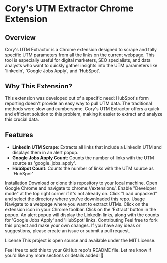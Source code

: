 # Cory's UTM Extractor Chrome Extension

## Overview

Cory's UTM Extractor is a Chrome extension designed to scrape and tally specific UTM parameters from all the links on the current webpage. This tool is especially useful for digital marketers, SEO specialists, and data analysts who want to quickly gather insights into the UTM parameters like 'linkedin', 'Google Jobs Apply', and 'HubSpot'.

## Why This Extension?

This extension was developed out of a specific need: HubSpot's form reporting doesn't provide an easy way to pull UTM data. The traditional methods were slow and cumbersome. Cory's UTM Extractor offers a quick and efficient solution to this problem, making it easier to extract and analyze this crucial data.

## Features

- **LinkedIn UTM Scrape**: Extracts all links that include a LinkedIn UTM and displays them in an alert popup.
- **Google Jobs Apply Count**: Counts the number of links with the UTM source as 'google_jobs_apply'.
- **HubSpot Count**: Counts the number of links with the UTM source as 'HubSpot'.

Installation
Download or clone this repository to your local machine.
Open Google Chrome and navigate to chrome://extensions/.
Enable "Developer mode" at the top right corner if it's not already on.
Click "Load unpacked" and select the directory where you've downloaded this repo.
Usage
Navigate to a webpage where you want to extract UTMs.
Click on the extension icon in your Chrome toolbar.
Click on the 'Extract' button in the popup.
An alert popup will display the LinkedIn links, along with the counts for 'Google Jobs Apply' and 'HubSpot' links.
Contributing
Feel free to fork this project and make your own changes. If you have any ideas or suggestions, please create an issue or submit a pull request.

License
This project is open source and available under the MIT License.

Feel free to add this to your GitHub repo's README file. Let me know if you'd like any more sections or details added! 📝
